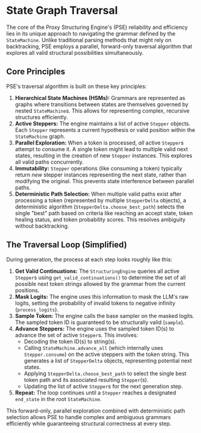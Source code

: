 # State Graph Traversal

The core of the Proxy Structuring Engine's (PSE) reliability and efficiency lies in its unique approach to navigating the grammar defined by the `StateMachine`. Unlike traditional parsing methods that might rely on backtracking, PSE employs a parallel, forward-only traversal algorithm that explores all valid structural possibilities simultaneously.

## Core Principles

PSE's traversal algorithm is built on these key principles:

1.  **Hierarchical State Machines (HSMs):** Grammars are represented as graphs where transitions between states are themselves governed by nested `StateMachine`s. This allows for representing complex, recursive structures efficiently.
2.  **Active Steppers:** The engine maintains a list of active `Stepper` objects. Each `Stepper` represents a current hypothesis or valid position within the `StateMachine` graph.
3.  **Parallel Exploration:** When a token is processed, *all* active `Stepper`s attempt to consume it. A single token might lead to multiple valid next states, resulting in the creation of new `Stepper` instances. This explores all valid paths concurrently.
4.  **Immutability:** `Stepper` operations (like consuming a token) typically return *new* stepper instances representing the next state, rather than modifying the original. This prevents state interference between parallel paths.
5.  **Deterministic Path Selection:** When multiple valid paths exist after processing a token (represented by multiple `StepperDelta` objects), a deterministic algorithm (`StepperDelta.choose_best_path`) selects the single "best" path based on criteria like reaching an accept state, token healing status, and token probability scores. This resolves ambiguity without backtracking.

## The Traversal Loop (Simplified)

During generation, the process at each step looks roughly like this:

1.  **Get Valid Continuations:** The `StructuringEngine` queries all active `Stepper`s using `get_valid_continuations()` to determine the set of all possible next token strings allowed by the grammar from the current positions.
2.  **Mask Logits:** The engine uses this information to mask the LLM's raw logits, setting the probability of invalid tokens to negative infinity (`process_logits`).
3.  **Sample Token:** The engine calls the base sampler on the masked logits. The sampled token ID is guaranteed to be structurally valid (`sample`).
4.  **Advance Steppers:** The engine uses the sampled token ID(s) to advance the set of active `Stepper`s. This involves:
    *   Decoding the token ID(s) to string(s).
    *   Calling `StateMachine.advance_all` (which internally uses `Stepper.consume`) on the active steppers with the token string. This generates a list of `StepperDelta` objects, representing potential next states.
    *   Applying `StepperDelta.choose_best_path` to select the single best token path and its associated resulting `Stepper`(s).
    *   Updating the list of active `Stepper`s for the next generation step.
5.  **Repeat:** The loop continues until a `Stepper` reaches a designated `end_state` in the root `StateMachine`.

This forward-only, parallel exploration combined with deterministic path selection allows PSE to handle complex and ambiguous grammars efficiently while guaranteeing structural correctness at every step.